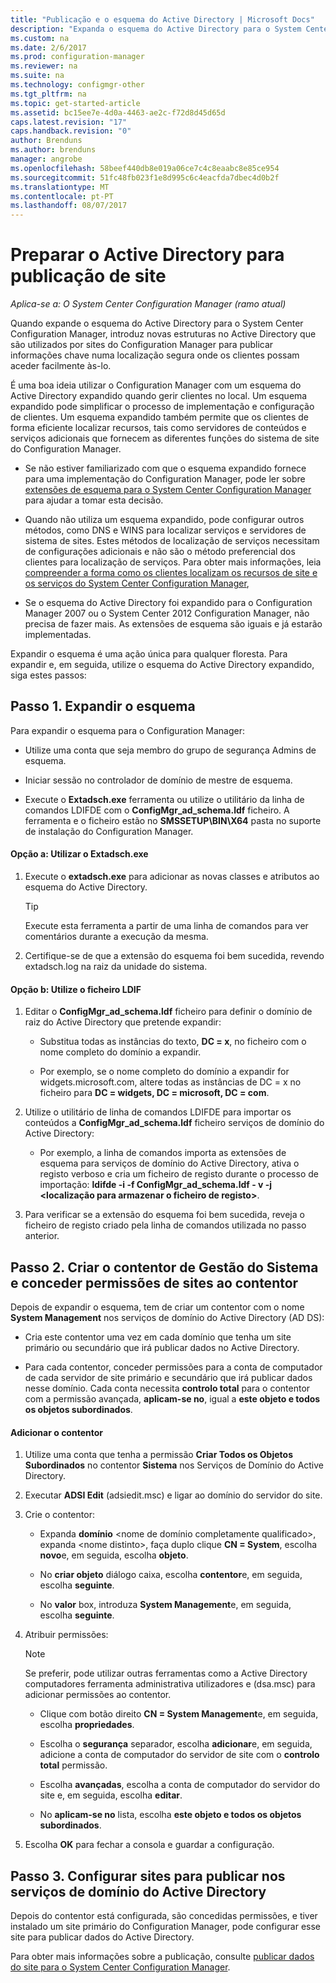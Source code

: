 ```yaml
---
title: "Publicação e o esquema do Active Directory | Microsoft Docs"
description: "Expanda o esquema do Active Directory para o System Center Configuration Manager, para simplificar o processo de implementação e configuração de clientes."
ms.custom: na
ms.date: 2/6/2017
ms.prod: configuration-manager
ms.reviewer: na
ms.suite: na
ms.technology: configmgr-other
ms.tgt_pltfrm: na
ms.topic: get-started-article
ms.assetid: bc15ee7e-4d0a-4463-ae2c-f72d8d45d65d
caps.latest.revision: "17"
caps.handback.revision: "0"
author: Brenduns
ms.author: brenduns
manager: angrobe
ms.openlocfilehash: 58beef440db8e019a06ce7c4c8eaabc8e85ce954
ms.sourcegitcommit: 51fc48fb023f1e8d995c6c4eacfda7dbec4d0b2f
ms.translationtype: MT
ms.contentlocale: pt-PT
ms.lasthandoff: 08/07/2017
---
```

# <a name="prepare-active-directory-for-site-publishing"></a>Preparar o Active Directory para publicação de site

*Aplica-se a: O System Center Configuration Manager (ramo atual)*

Quando expande o esquema do Active Directory para o System Center Configuration Manager, introduz novas estruturas no Active Directory que são utilizados por sites do Configuration Manager para publicar informações chave numa localização segura onde os clientes possam aceder facilmente às-lo.  

É uma boa ideia utilizar o Configuration Manager com um esquema do Active Directory expandido quando gerir clientes no local. Um esquema expandido pode simplificar o processo de implementação e configuração de clientes. Um esquema expandido também permite que os clientes de forma eficiente localizar recursos, tais como servidores de conteúdos e serviços adicionais que fornecem as diferentes funções do sistema de site do Configuration Manager.  

-   Se não estiver familiarizado com que o esquema expandido fornece para uma implementação do Configuration Manager, pode ler sobre [extensões de esquema para o System Center Configuration Manager](../../../core/plan-design/network/schema-extensions.md) para ajudar a tomar esta decisão.  

-   Quando não utiliza um esquema expandido, pode configurar outros métodos, como DNS e WINS para localizar serviços e servidores de sistema de sites. Estes métodos de localização de serviços necessitam de configurações adicionais e não são o método preferencial dos clientes para localização de serviços. Para obter mais informações, leia [compreender a forma como os clientes localizam os recursos de site e os serviços do System Center Configuration Manager](../../../core/plan-design/hierarchy/understand-how-clients-find-site-resources-and-services.md),  

-   Se o esquema do Active Directory foi expandido para o Configuration Manager 2007 ou o System Center 2012 Configuration Manager, não precisa de fazer mais. As extensões de esquema são iguais e já estarão implementadas.  

Expandir o esquema é uma ação única para qualquer floresta. Para expandir e, em seguida, utilize o esquema do Active Directory expandido, siga estes passos:  

## <a name="step-1-extend-the-schema"></a>Passo 1. Expandir o esquema  
Para expandir o esquema para o Configuration Manager:  

-   Utilize uma conta que seja membro do grupo de segurança Admins de esquema.  

-   Iniciar sessão no controlador de domínio de mestre de esquema.  

-   Execute o **Extadsch.exe** ferramenta ou utilize o utilitário da linha de comandos LDIFDE com o **ConfigMgr_ad_schema.ldf** ficheiro. A ferramenta e o ficheiro estão no **SMSSETUP\BIN\X64** pasta no suporte de instalação do Configuration Manager.  

#### <a name="option-a-use-extadschexe"></a>Opção a: Utilizar o Extadsch.exe  

1.  Execute o **extadsch.exe** para adicionar as novas classes e atributos ao esquema do Active Directory.  

    > [!TIP]  
    >  Execute esta ferramenta a partir de uma linha de comandos para ver comentários durante a execução da mesma.  

2.  Certifique-se de que a extensão do esquema foi bem sucedida, revendo extadsch.log na raiz da unidade do sistema.  

#### <a name="option-b-use-the-ldif-file"></a>Opção b: Utilize o ficheiro LDIF  

1.  Editar o **ConfigMgr_ad_schema.ldf** ficheiro para definir o domínio de raiz do Active Directory que pretende expandir:  

    -   Substitua todas as instâncias do texto, **DC = x**, no ficheiro com o nome completo do domínio a expandir.  

    -   Por exemplo, se o nome completo do domínio a expandir for widgets.microsoft.com, altere todas as instâncias de DC = x no ficheiro para **DC = widgets, DC = microsoft, DC = com**.  

2.  Utilize o utilitário de linha de comandos LDIFDE para importar os conteúdos a **ConfigMgr_ad_schema.ldf** ficheiro serviços de domínio do Active Directory:  

    -   Por exemplo, a linha de comandos importa as extensões de esquema para serviços de domínio do Active Directory, ativa o registo verboso e cria um ficheiro de registo durante o processo de importação: **ldifde -i -f ConfigMgr_ad_schema.ldf - v -j &lt;localização para armazenar o ficheiro de registo\>**.  

3.  Para verificar se a extensão do esquema foi bem sucedida, reveja o ficheiro de registo criado pela linha de comandos utilizada no passo anterior.  

## <a name="step-2--create-the-system-management-container-and-grant-sites-permissions-to-the-container"></a>Passo 2.  Criar o contentor de Gestão do Sistema e conceder permissões de sites ao contentor  
 Depois de expandir o esquema, tem de criar um contentor com o nome **System Management** nos serviços de domínio do Active Directory (AD DS):  

-   Cria este contentor uma vez em cada domínio que tenha um site primário ou secundário que irá publicar dados no Active Directory.  

-   Para cada contentor, conceder permissões para a conta de computador de cada servidor de site primário e secundário que irá publicar dados nesse domínio. Cada conta necessita **controlo total** para o contentor com a permissão avançada, **aplicam-se no**, igual a **este objeto e todos os objetos subordinados**.  

#### <a name="to-add-the-container"></a>Adicionar o contentor  

1.  Utilize uma conta que tenha a permissão **Criar Todos os Objetos Subordinados** no contentor **Sistema** nos Serviços de Domínio do Active Directory.  

2.  Executar **ADSI Edit** (adsiedit.msc) e ligar ao domínio do servidor do site.  

3.  Crie o contentor:  

    -   Expanda **domínio** &lt;nome de domínio completamente qualificado\>, expanda &lt;nome distinto\>, faça duplo clique **CN = System**, escolha **novo**e, em seguida, escolha **objeto**.  

    -   No **criar objeto** diálogo caixa, escolha **contentor**e, em seguida, escolha **seguinte**.  

    -   No **valor** box, introduza **System Management**e, em seguida, escolha **seguinte**.  

4.  Atribuir permissões:  

    > [!NOTE]  
    >  Se preferir, pode utilizar outras ferramentas como a Active Directory computadores ferramenta administrativa utilizadores e (dsa.msc) para adicionar permissões ao contentor.  

    -   Clique com botão direito **CN = System Management**e, em seguida, escolha **propriedades**.  

    -   Escolha o **segurança** separador, escolha **adicionar**e, em seguida, adicione a conta de computador do servidor de site com o **controlo total** permissão.  

    -   Escolha **avançadas**, escolha a conta de computador do servidor do site e, em seguida, escolha **editar**.  

    -   No **aplicam-se no** lista, escolha **este objeto e todos os objetos subordinados**.  

5.  Escolha **OK** para fechar a consola e guardar a configuração.  

## <a name="step-3-set-up-sites-to-publish-to-active-directory-domain-services"></a>Passo 3. Configurar sites para publicar nos serviços de domínio do Active Directory  
 Depois do contentor está configurada, são concedidas permissões, e tiver instalado um site primário do Configuration Manager, pode configurar esse site para publicar dados do Active Directory.  

 Para obter mais informações sobre a publicação, consulte [publicar dados do site para o System Center Configuration Manager](../../../core/servers/deploy/configure/publish-site-data.md).  
